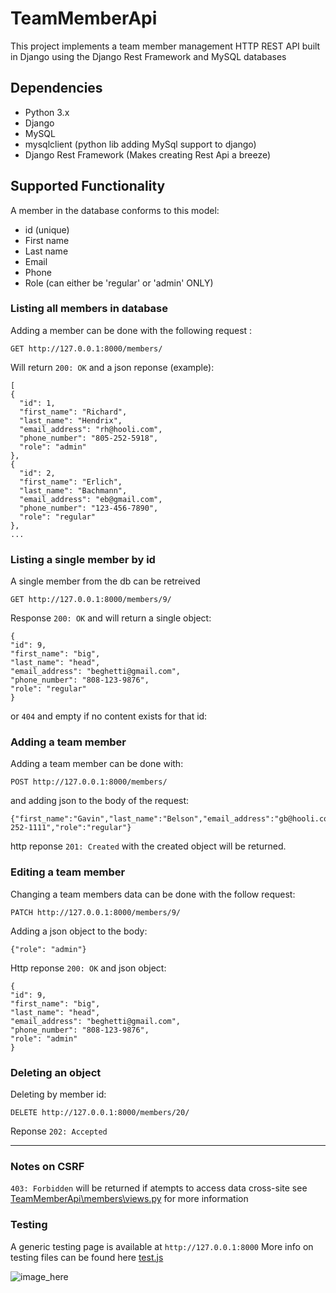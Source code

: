 # TeamMemberApi

This project implements a team member management HTTP REST API built in Django using the Django Rest Framework and MySQL databases

## Dependencies
* Python 3.x
* Django
* MySQL
* mysqlclient (python lib adding MySql support to django)
* Django Rest Framework (Makes creating Rest Api a breeze)

## Supported Functionality

A member in the database conforms to this model:
* id (unique)
* First name
* Last name
* Email
* Phone
* Role (can either be 'regular' or 'admin' ONLY)

### Listing all members in database

Adding a member can be done with the following request :

    GET http://127.0.0.1:8000/members/
    
Will return `200: OK` and a json reponse (example):

    [
    {
      "id": 1,
      "first_name": "Richard",
      "last_name": "Hendrix",
      "email_address": "rh@hooli.com",
      "phone_number": "805-252-5918",
      "role": "admin"
    },
    {
      "id": 2,
      "first_name": "Erlich",
      "last_name": "Bachmann",
      "email_address": "eb@gmail.com",
      "phone_number": "123-456-7890",
      "role": "regular"
    },
    ...
    
### Listing a single member by id

A single member from the db can be retreived

    GET http://127.0.0.1:8000/members/9/

Response `200: OK` and will return a single object:

    {
    "id": 9,
    "first_name": "big",
    "last_name": "head",
    "email_address": "beghetti@gmail.com",
    "phone_number": "808-123-9876",
    "role": "regular"
    }
    
or `404` and empty if no content exists for that id:
    
### Adding a team member

Adding a team member can be done with:

    POST http://127.0.0.1:8000/members/
    
and adding json to the body of the request:

    {"first_name":"Gavin","last_name":"Belson","email_address":"gb@hooli.com","phone_number":"805-252-1111","role":"regular"}
    
http reponse `201: Created` with the created object will be returned.
    
### Editing a team member

Changing a team members data can be done with the follow request:
    
    PATCH http://127.0.0.1:8000/members/9/
    
Adding a json object to the body:
   
    {"role": "admin"}

Http reponse `200: OK` and json object:
 
    {
    "id": 9,
    "first_name": "big",
    "last_name": "head",
    "email_address": "beghetti@gmail.com",
    "phone_number": "808-123-9876",
    "role": "admin"
    }

### Deleting an object

Deleting by member id:
  
    DELETE http://127.0.0.1:8000/members/20/
 
Reponse `202: Accepted`

------------

### Notes on CSRF

`403: Forbidden` will be returned if atempts to access data cross-site
see [TeamMemberApi\members\views.py](https://github.com/zane-c/TeamApi/blob/development/TeamMemberApi/members/views.py) for more information


### Testing

A generic testing page is available at `http://127.0.0.1:8000`
More info on testing files can be found here [test.js](https://github.com/zane-c/TeamApi/blob/development/TeamMemberApi/members/static/members/test.js)

![image_here](http://bitbyte.site/hash/get.png)

    

